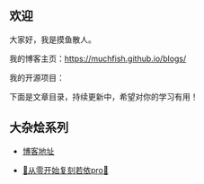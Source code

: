 ## 欢迎

大家好，我是摸鱼散人。

我的博客主页：https://muchfish.github.io/blogs/

我的开源项目：

下面是文章目录，持续更新中，希望对你的学习有用！

## 大杂烩系列
- [博客地址](https://muchfish.github.io/blogs/)

- [ 🎉从零开始复刻若依pro🎉](https://gitee.com/daiwencheng/ruoyi-vue-pro-sample)
